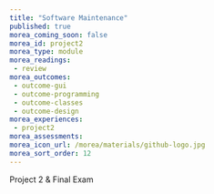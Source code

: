 ```yaml
---
title: "Software Maintenance"
published: true
morea_coming_soon: false
morea_id: project2
morea_type: module
morea_readings:
 - review
morea_outcomes:
 - outcome-gui
 - outcome-programming
 - outcome-classes
 - outcome-design
morea_experiences:
 - project2
morea_assessments:
morea_icon_url: /morea/materials/github-logo.jpg
morea_sort_order: 12
---
```


Project 2 & Final Exam
